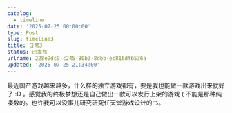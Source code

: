 ```yaml
---
catalog:
  - timeline
date: '2025-07-25 00:00:00'
type: Post
slug: timeline3
title: 日常3
status: 已发布
urlname: 228e9dc9-c245-80b3-8dbb-ec816dfb536a
updated: '2025-07-25 21:34:00'
---
```


最近国产游戏越来越多，什么样的独立游戏都有，要是我也能做一款游戏出来就好了 :D 。感觉我的终极梦想还是自己做出一款可以发行上架的游戏 ( 不能是那种纯凑数的。也许我可以没事儿研究研究任天堂游戏设计的书。

